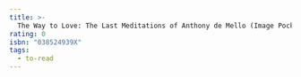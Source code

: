 ```yaml
---
title: >-
  The Way to Love: The Last Meditations of Anthony de Mello (Image Pocket Classics)
rating: 0
isbn: "038524939X"
tags:
  - to-read
---
```


